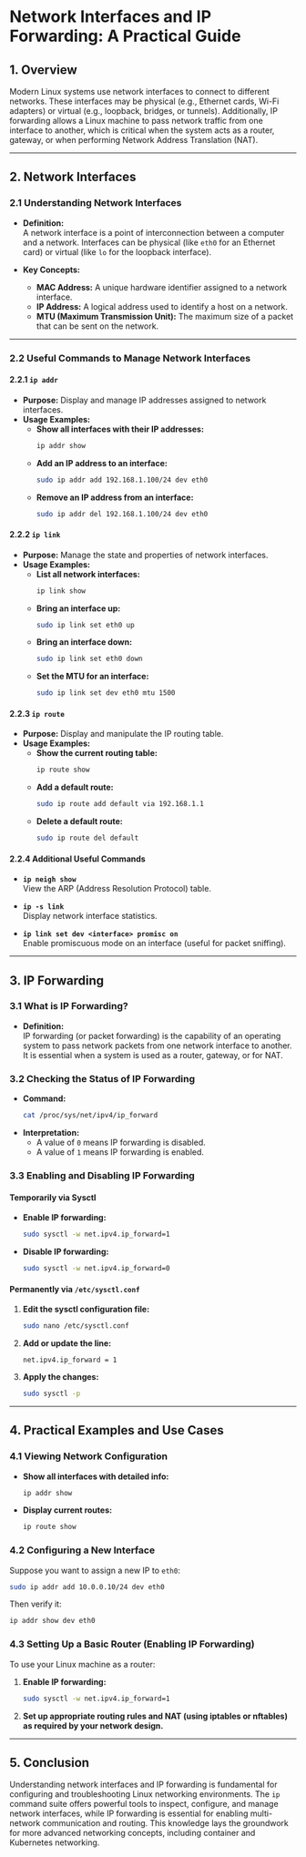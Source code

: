 # Network Interfaces and IP Forwarding: A Practical Guide

## 1. Overview

Modern Linux systems use network interfaces to connect to different networks. These interfaces may be physical (e.g., Ethernet cards, Wi-Fi adapters) or virtual (e.g., loopback, bridges, or tunnels). Additionally, IP forwarding allows a Linux machine to pass network traffic from one interface to another, which is critical when the system acts as a router, gateway, or when performing Network Address Translation (NAT).

---

## 2. Network Interfaces

### 2.1 Understanding Network Interfaces

- **Definition:**  
  A network interface is a point of interconnection between a computer and a network. Interfaces can be physical (like `eth0` for an Ethernet card) or virtual (like `lo` for the loopback interface).

- **Key Concepts:**  
  - **MAC Address:** A unique hardware identifier assigned to a network interface.
  - **IP Address:** A logical address used to identify a host on a network.
  - **MTU (Maximum Transmission Unit):** The maximum size of a packet that can be sent on the network.

---

### 2.2 Useful Commands to Manage Network Interfaces

#### 2.2.1 `ip addr`

- **Purpose:** Display and manage IP addresses assigned to network interfaces.
- **Usage Examples:**
  - **Show all interfaces with their IP addresses:**
    ```bash
    ip addr show
    ```
  - **Add an IP address to an interface:**
    ```bash
    sudo ip addr add 192.168.1.100/24 dev eth0
    ```
  - **Remove an IP address from an interface:**
    ```bash
    sudo ip addr del 192.168.1.100/24 dev eth0
    ```

#### 2.2.2 `ip link`

- **Purpose:** Manage the state and properties of network interfaces.
- **Usage Examples:**
  - **List all network interfaces:**
    ```bash
    ip link show
    ```
  - **Bring an interface up:**
    ```bash
    sudo ip link set eth0 up
    ```
  - **Bring an interface down:**
    ```bash
    sudo ip link set eth0 down
    ```
  - **Set the MTU for an interface:**
    ```bash
    sudo ip link set dev eth0 mtu 1500
    ```

#### 2.2.3 `ip route`

- **Purpose:** Display and manipulate the IP routing table.
- **Usage Examples:**
  - **Show the current routing table:**
    ```bash
    ip route show
    ```
  - **Add a default route:**
    ```bash
    sudo ip route add default via 192.168.1.1
    ```
  - **Delete a default route:**
    ```bash
    sudo ip route del default
    ```

#### 2.2.4 Additional Useful Commands

- **`ip neigh show`**  
  View the ARP (Address Resolution Protocol) table.
  
- **`ip -s link`**  
  Display network interface statistics.
  
- **`ip link set dev <interface> promisc on`**  
  Enable promiscuous mode on an interface (useful for packet sniffing).

---

## 3. IP Forwarding

### 3.1 What is IP Forwarding?

- **Definition:**  
  IP forwarding (or packet forwarding) is the capability of an operating system to pass network packets from one network interface to another. It is essential when a system is used as a router, gateway, or for NAT.

### 3.2 Checking the Status of IP Forwarding

- **Command:**
  ```bash
  cat /proc/sys/net/ipv4/ip_forward
  ```
- **Interpretation:**
  - A value of `0` means IP forwarding is disabled.
  - A value of `1` means IP forwarding is enabled.

### 3.3 Enabling and Disabling IP Forwarding

#### Temporarily via Sysctl

- **Enable IP forwarding:**
  ```bash
  sudo sysctl -w net.ipv4.ip_forward=1
  ```
- **Disable IP forwarding:**
  ```bash
  sudo sysctl -w net.ipv4.ip_forward=0
  ```

#### Permanently via `/etc/sysctl.conf`

1. **Edit the sysctl configuration file:**
   ```bash
   sudo nano /etc/sysctl.conf
   ```
2. **Add or update the line:**
   ```
   net.ipv4.ip_forward = 1
   ```
3. **Apply the changes:**
   ```bash
   sudo sysctl -p
   ```

---

## 4. Practical Examples and Use Cases

### 4.1 Viewing Network Configuration

- **Show all interfaces with detailed info:**
  ```bash
  ip addr show
  ```
- **Display current routes:**
  ```bash
  ip route show
  ```

### 4.2 Configuring a New Interface

Suppose you want to assign a new IP to `eth0`:
```bash
sudo ip addr add 10.0.0.10/24 dev eth0
```
Then verify it:
```bash
ip addr show dev eth0
```

### 4.3 Setting Up a Basic Router (Enabling IP Forwarding)

To use your Linux machine as a router:
1. **Enable IP forwarding:**
   ```bash
   sudo sysctl -w net.ipv4.ip_forward=1
   ```
2. **Set up appropriate routing rules and NAT (using iptables or nftables) as required by your network design.**

---

## 5. Conclusion

Understanding network interfaces and IP forwarding is fundamental for configuring and troubleshooting Linux networking environments. The `ip` command suite offers powerful tools to inspect, configure, and manage network interfaces, while IP forwarding is essential for enabling multi-network communication and routing. This knowledge lays the groundwork for more advanced networking concepts, including container and Kubernetes networking.
